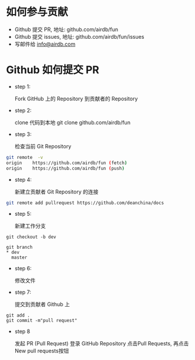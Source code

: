 如何参与贡献
========================

- Github 提交 PR, 地址: github.com/airdb/fun
- Github 提交 issues, 地址: github.com/airdb/fun/issues
- 写邮件给 info@airdb.com

Github 如何提交 PR
========================

- step 1:

  Fork GitHub 上的 Repository 到贡献者的 Repository

- step 2:

  clone 代码到本地 git clone github.com/airdb/fun

- step 3:

  检查当前 Git Repository

```bash
git remote  -v
origin    https://github.com/airdb/fun (fetch)
origin    https://github.com/airdb/fun (push)
```

- step 4:

  新建立贡献者 Git Repository 的连接

```bash
git remote add pullrequest https://github.com/deanchina/docs
```

- step 5:

  新建工作分支

```
git checkout -b dev

git branch
* dev
  master
```

- step 6:

  修改文件

- step 7:

  提交到贡献者 Github 上

```
git add .
git commit -m"pull request"
```

- step 8

  发起 PR (Pull Request)
  登录 GitHub Repository 点击Pull Requests, 再点击New pull requests按钮
